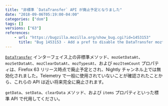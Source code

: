 ```yaml
---
title: "非標準 `DataTransfer` API が廃止予定となりました"
date: "2018-09-06T05:19:00-04:00"
categories: ["dom"]
tags: []
versions: ["63"]
references:
    - url: "https://bugzilla.mozilla.org/show_bug.cgi?id=1453153"
      title: "Bug 1453153 - Add a pref to disable the DataTransfer moz*At APIs for content"
---
```

[`DataTransfer`](https://developer.mozilla.org/docs/Web/API/DataTransfer) インターフェイス上の非標準メソッド、`mozGetDataAt`、`mozSetDataAt`、`mozClearDataAt`、`mozTypesAt`、および `mozItemCount` プロパティは、Firefox 63 リリース時点で廃止予定とされ、Nightly チャンネル上では無効化されました。Telemetry で一般に使用されていないことが確認されたことから、これらの API は近い将来完全に廃止されます。

`getData`、`setData`、`clearData` メソッド、および `items` プロパティといった標準 API で代用してください。
